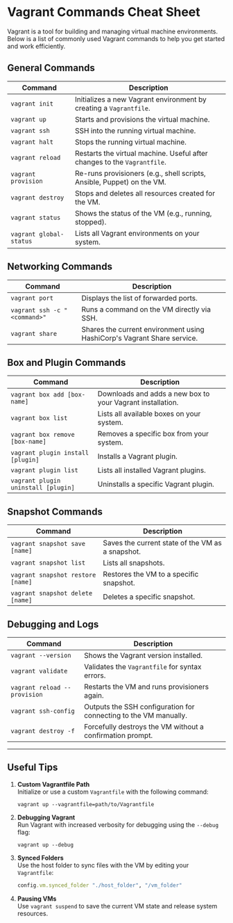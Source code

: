 # Vagrant Commands Cheat Sheet

Vagrant is a tool for building and managing virtual machine environments. Below is a list of commonly used Vagrant commands to help you get started and work efficiently.

## General Commands

| Command                               | Description                                                                  |
|---------------------------------------|------------------------------------------------------------------------------|
| `vagrant init`                        | Initializes a new Vagrant environment by creating a `Vagrantfile`.          |
| `vagrant up`                          | Starts and provisions the virtual machine.                                  |
| `vagrant ssh`                         | SSH into the running virtual machine.                                       |
| `vagrant halt`                        | Stops the running virtual machine.                                          |
| `vagrant reload`                      | Restarts the virtual machine. Useful after changes to the `Vagrantfile`.    |
| `vagrant provision`                   | Re-runs provisioners (e.g., shell scripts, Ansible, Puppet) on the VM.      |
| `vagrant destroy`                     | Stops and deletes all resources created for the VM.                         |
| `vagrant status`                      | Shows the status of the VM (e.g., running, stopped).                        |
| `vagrant global-status`               | Lists all Vagrant environments on your system.                              |

## Networking Commands

| Command                               | Description                                                                  |
|---------------------------------------|------------------------------------------------------------------------------|
| `vagrant port`                        | Displays the list of forwarded ports.                                       |
| `vagrant ssh -c "<command>"`          | Runs a command on the VM directly via SSH.                                  |
| `vagrant share`                       | Shares the current environment using HashiCorp's Vagrant Share service.     |

## Box and Plugin Commands

| Command                               | Description                                                                  |
|---------------------------------------|------------------------------------------------------------------------------|
| `vagrant box add [box-name]`          | Downloads and adds a new box to your Vagrant installation.                   |
| `vagrant box list`                    | Lists all available boxes on your system.                                   |
| `vagrant box remove [box-name]`       | Removes a specific box from your system.                                    |
| `vagrant plugin install [plugin]`     | Installs a Vagrant plugin.                                                  |
| `vagrant plugin list`                 | Lists all installed Vagrant plugins.                                        |
| `vagrant plugin uninstall [plugin]`   | Uninstalls a specific Vagrant plugin.                                       |

## Snapshot Commands

| Command                               | Description                                                                  |
|---------------------------------------|------------------------------------------------------------------------------|
| `vagrant snapshot save [name]`        | Saves the current state of the VM as a snapshot.                            |
| `vagrant snapshot list`               | Lists all snapshots.                                                        |
| `vagrant snapshot restore [name]`     | Restores the VM to a specific snapshot.                                     |
| `vagrant snapshot delete [name]`      | Deletes a specific snapshot.                                                |

## Debugging and Logs

| Command                               | Description                                                                  |
|---------------------------------------|------------------------------------------------------------------------------|
| `vagrant --version`                   | Shows the Vagrant version installed.                                        |
| `vagrant validate`                    | Validates the `Vagrantfile` for syntax errors.                              |
| `vagrant reload --provision`          | Restarts the VM and runs provisioners again.                                |
| `vagrant ssh-config`                  | Outputs the SSH configuration for connecting to the VM manually.            |
| `vagrant destroy -f`                  | Forcefully destroys the VM without a confirmation prompt.                   |

---

## Useful Tips

1. **Custom Vagrantfile Path**  
   Initialize or use a custom `Vagrantfile` with the following command:  
   ```
   vagrant up --vagrantfile=path/to/Vagrantfile
   ```

2. **Debugging Vagrant**  
   Run Vagrant with increased verbosity for debugging using the `--debug` flag:  
   ```
   vagrant up --debug
   ```

3. **Synced Folders**  
   Use the host folder to sync files with the VM by editing your `Vagrantfile`:
   ```ruby
   config.vm.synced_folder "./host_folder", "/vm_folder"
   ```

4. **Pausing VMs**  
   Use `vagrant suspend` to save the current VM state and release system resources.
